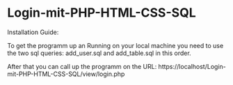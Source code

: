 # Login-mit-PHP-HTML-CSS-SQL

Installation Guide:

To get the programm up an Running on your local machine you need to use the two sql queries:
add_user.sql and add_table.sql in this order.

After that you can call up the programm on the URL: https://localhost/Login-mit-PHP-HTML-CSS-SQL/view/login.php